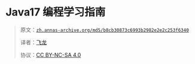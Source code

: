 # Java17 编程学习指南

> 原文：[`zh.annas-archive.org/md5/b8cb30873c6993b2982e2e2c253f6340`](https://zh.annas-archive.org/md5/b8cb30873c6993b2982e2e2c253f6340)
> 
> 译者：[飞龙](https://github.com/wizardforcel)
> 
> 协议：[CC BY-NC-SA 4.0](http://creativecommons.org/licenses/by-nc-sa/4.0/)
